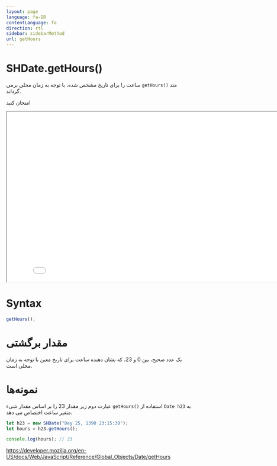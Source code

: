 ```yaml
---
layout: page
language: fa-IR
contentLanguage: fa
direction: rtl
sidebar: sidebarMethod
url: getHours
---
```


# SHDate.getHours()

متد <code dir="ltr">getHours()</code> ساعت را برای تاریخ مشخص شده، با توجه به زمان محلی برمی گرداند.

امتحان کنید

<iframe style="width: 830px; height: 460px;" src="/SHDateTime-js/examples/live.html?function=getHours" title="MDN Web Docs Interactive Example" loading="lazy"></iframe>
<br/>

# Syntax

```js
getHours();
```

# مقدار برگشتی

یک عدد صحیح، بین 0 و 23، که نشان دهنده ساعت برای تاریخ معین با توجه به زمان محلی است.

# نمونه‌ها

استفاده از <code dir="ltr">getHours()</code>
عبارت دوم زیر مقدار 23 را بر اساس مقدار شیء `Date h23` به متغیر ساعت اختصاص می دهد.

```js
let h23 = new SHDate("Dey 25, 1390 23:15:30");
let hours = h23.getHours();

console.log(hours); // 23
```

https://developer.mozilla.org/en-US/docs/Web/JavaScript/Reference/Global_Objects/Date/getHours
